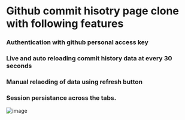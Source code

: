 # Github commit hisotry page clone with following features

### Authentication with github personal access key
### Live and auto reloading commit history data at every 30 seconds
### Manual relaoding of data using refresh button
### Session persistance across the tabs.

![image](https://user-images.githubusercontent.com/18049731/210070345-cec00d72-68e4-4dc8-8cae-d95df53a9a7c.png)
